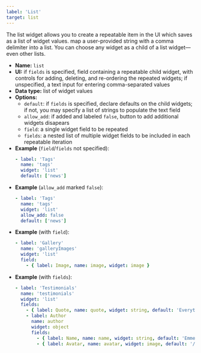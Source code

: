 ```yaml
---
label: 'List'
target: list
---
```


The list widget allows you to create a repeatable item in the UI which saves as a list of widget values. map a user-provided string with a comma delimiter into a list. You can choose any widget as a child of a list widget—even other lists.

- **Name:** `list`
- **UI:** if `fields` is specified, field containing a repeatable child widget, with controls for adding, deleting, and re-ordering the repeated widgets; if unspecified, a text input for entering comma-separated values
- **Data type:** list of widget values
- **Options:**
  - `default`: if `fields` is specified, declare defaults on the child widgets; if not, you may specify a list of strings to populate the text field
  - `allow_add`: if added and labeled `false`, button to add additional widgets disapears
  - `field`: a single widget field to be repeated
  - `fields`: a nested list of multiple widget fields to be included in each repeatable iteration
- **Example** (`field`/`fields` not specified):
    ```yaml
    - label: 'Tags'
      name: 'tags'
      widget: 'list'
      default: ['news']
    ```
- **Example** (`allow_add` marked `false`):
    ```yaml
    - label: 'Tags'
      name: 'tags'
      widget: 'list'
      allow_add: false
      default: ['news']
    ```
- **Example** (with `field`):
    ```yaml
    - label: 'Gallery'
      name: 'galleryImages'
      widget: 'list'
      field:
        - { label: Image, name: image, widget: image }
    ```
- **Example** (with `fields`):
    ```yaml
    - label: 'Testimonials'
      name: 'testimonials'
      widget: 'list'
      fields:
        - { label: Quote, name: quote, widget: string, default: 'Everything is awesome!' }
        - label: Author
          name: author
          widget: object
          fields:
            - { label: Name, name: name, widget: string, default: 'Emmet' }
            - { label: Avatar, name: avatar, widget: image, default: '/img/emmet.jpg' }
    ```
